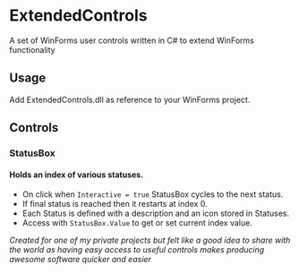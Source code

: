 # ExtendedControls
A set of WinForms user controls written in C# to extend WinForms functionality

## Usage
Add ExtendedControls.dll as reference to your WinForms project.

## Controls
### StatusBox
#### Holds an index of various statuses.
* On click when `Interactive = true` StatusBox cycles to the next status.
* If final status is reached then it restarts at index 0.
* Each Status is defined with a description and an icon stored in Statuses.
* Access with `StatusBox.Value` to get or set current index value.

*Created for one of my private projects but felt like a good idea to share with the world as having easy access to useful controls makes producing awesome software quicker and easier*
